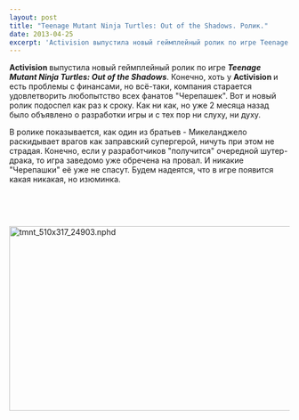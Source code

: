 ```yaml
---
layout: post
title: "Teenage Mutant Ninja Turtles: Out of the Shadows. Ролик."
date: 2013-04-25
excerpt: 'Activision выпустила новый геймплейный ролик по игре Teenage Mutant Ninja Turtles&#58; Out of the Shadows. Конечно, хоть у Activision и есть проблемы с финансами, но всё-таки, компания старается удовлетворить любопытство всех фанатов "Черепашек"...'
---
```


<strong>Activision </strong>выпустила новый геймплейный ролик по игре <em><strong>Teenage Mutant Ninja Turtles: Out of the Shadows</strong></em>. Конечно, хоть у <strong>Activision </strong>и есть проблемы с финансами, но всё-таки, компания старается удовлетворить любопытство всех фанатов "Черепашек". Вот и новый ролик подоспел как раз к сроку. Как ни как, но уже 2 месяца назад было объявлено о разработки игры и с тех пор ни слуху, ни духу.

В ролике показывается, как один из братьев - Микеланджело раскидывает врагов как заправский супергерой, ничуть при этом не страдая. Конечно, если у разработчиков "получится" очередной шутер-драка, то игра заведомо уже обречена на провал. И никакие "Черепашки" её уже не спасут. Будем надеятся, что в игре появится какая никакая, но изюминка.

&nbsp;

&nbsp;

<a href="http://gamersoul.ru/wp-content/uploads/2013/04/tmnt_510x317_24903.nphd_.jpg"><img class="size-full wp-image-2168 aligncenter" alt="tmnt_510x317_24903.nphd" src="http://gamersoul.ru/wp-content/uploads/2013/04/tmnt_510x317_24903.nphd_.jpg" width="620" height="332" /></a>